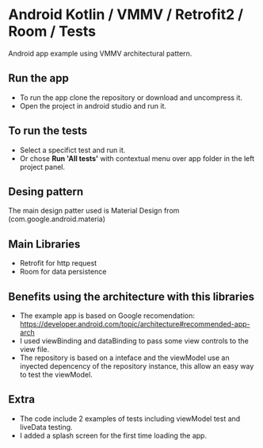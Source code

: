 # Android Kotlin / VMMV / Retrofit2 / Room / Tests
Android app example using VMMV architectural pattern.

## Run the app
 - To run the app clone the repository or download and uncompress it.
 - Open the project in android studio and run it.

## To run the tests
 - Select a specifict test and run it.
 - Or chose **Run 'All tests'** with contextual menu over app folder in the left project panel.

## Desing pattern
  The main design patter used is Material Design from (com.google.android.materia)

## Main Libraries
 - Retrofit for http request
 - Room for data persistence
  
## Benefits using the architecture with this libraries
 - The example app is based on Google recomendation: https://developer.android.com/topic/architecture#recommended-app-arch
 - I used viewBinding and dataBinding to pass some view controls to the view file.
 - The repository is based on a inteface and the viewModel use an inyected depencency of the repository instance, this allow an easy way to test the viewModel.
  
## Extra
 - The code include 2 examples of tests including viewModel test and liveData testing.
 - I added a splash screen for the first time loading the app.
